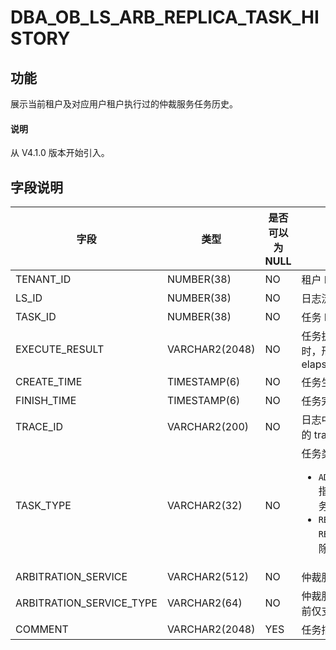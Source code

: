 # DBA_OB_LS_ARB_REPLICA_TASK_HISTORY

## 功能

展示当前租户及对应用户租户执行过的仲裁服务任务历史。

<main id="notice" type='explain'>
  <h4>说明</h4>
  <p>从 V4.1.0 版本开始引入。</p>
</main>

## 字段说明

| 字段 | 类型 | 是否可以为 NULL | 描述 |
| --- | --- | --- | --- |
| TENANT_ID | NUMBER(38) | NO | 租户 ID  |
| LS_ID | NUMBER(38) | NO | 日志流 ID |
| TASK_ID | NUMBER(38) | NO | 任务 ID |
| EXECUTE_RESULT | VARCHAR2(2048) | NO | 任务执行结果及耗时，形如 “[ret:0; elapsed:72160;]” |
| CREATE_TIME | TIMESTAMP(6) | NO | 任务生成时间 |
| FINISH_TIME | TIMESTAMP(6) | NO | 任务完成时间 |
| TRACE_ID | VARCHAR2(200) | NO | 日志中该任务执行的 trace_id |
| TASK_TYPE | VARCHAR2(32) | NO |   任务类型：<ul><li> `ADD REPLICA` 指添加副本任务 </li><li> `REMOVE REPLICA` 指删除副本任务 </li></ul>|
| ARBITRATION_SERVICE | VARCHAR2(512) | NO | 仲裁服务地址 |
| ARBITRATION_SERVICE_TYPE | VARCHAR2(64) | NO | 仲裁服务类型，当前仅支持 `ADDR` |
| COMMENT | VARCHAR2(2048) | YES | 任务描述 |
